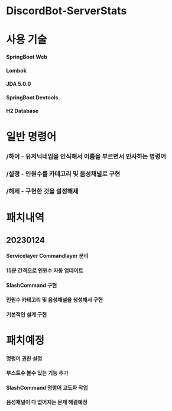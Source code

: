 # DiscordBot-ServerStats

# 사용 기술
#### SpringBoot Web
#### Lombok
#### JDA 5.0.0
#### SpringBoot Devtools
#### H2 Database


# 일반 명령어
### /하이 - 유저닉네임을 인식해서 이름을 부르면서 인사하는 명령어
### /설정 - 인원수를 카테고리 및 음성채널로 구현
### /해제 - 구현한 것을 설정해제

# 패치내역
## 20230124
#### Servicelayer Commandlayer 분리
#### 15분 간격으로 인원수 자동 업데이트
#### SlashCommand 구현
#### 인원수 카테고리 및 음성채널을 생성해서 구현
#### 기본적인 설계 구현

# 패치예정
#### 명령어 권한 설정
#### 부스트수 볼수 있는 기능 추가
#### SlashCommand 명령어 고도화 작업
#### 음성채널이 다 없어지는 문제 해결예정
